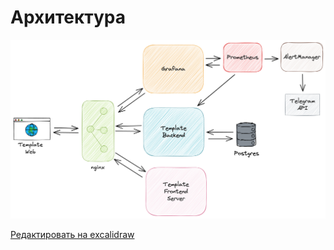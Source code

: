 # Архитектура

[![Изображение с архитектурой](../assets/architecture.png)](https://excalidraw.com/#json=Knqd-n7ZME08Mc1TTdhNc,0BBxuGDaPSKLt_i0Y3yK3w)

[Редактировать на excalidraw](https://excalidraw.com/#json=Knqd-n7ZME08Mc1TTdhNc,0BBxuGDaPSKLt_i0Y3yK3w)
